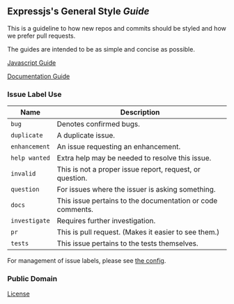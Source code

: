 ## Expressjs's General Style *Guide*

This is a guideline to how new repos and commits should be styled
 and how we prefer pull requests.

The guides are intended to be as simple and concise as possible.

[Javascript Guide](javascript.md)

[Documentation Guide](documentation.md)

### Issue Label Use

Name           | Description
---------------|-------------------------------------------
`bug`          | Denotes confirmed bugs.
`duplicate`    | A duplicate issue.
`enhancement`  | An issue requesting an enhancement.
`help wanted`  | Extra help may be needed to resolve this issue.
`invalid`      | This is not a proper issue report, request, or question.
`question`     | For issues where the issuer is asking something.
`docs`         | This issue pertains to the documentation or code comments.
`investigate`  | Requires further investigation.
`pr`           | This is pull request. (Makes it easier to see them.)
`tests`        | This issue pertains to the tests themselves.

For management of issue labels, please see [the config](config/readme.md).

### Public Domain

[License](LICENSE)
